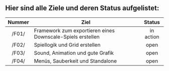 ## Hier sind alle Ziele und deren Status aufgelistet:

Nummer|Ziel|Status
:---:|---|:---:
/F01/|Framework zum exportieren eines Downscale-Spiels erstellen|in action  
/F02/|Spiellogik und Grid erstellen|open    
/F03/|Sound, Animation und gute Grafik|open 
/F04/|Menüs, Sauberkeit und Standalone|open 
